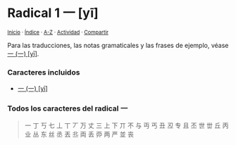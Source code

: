 # Radical 1 一 [yī]
<sup>[Inicio](../index.md) · [Índice](../indices/radicales-chinos.md) · [A-Z](../indices/alfabetico.md) · [Actividad](../indices/actividad.md) · [Compartir](https://x.com/intent/tweet?text=El%20radical%20chino%20%E4%B8%80%20%5By%C4%AB%5D%2C%20con%20vocabulario%20relacionado%2C%20notas%20gramaticales%20y%20todos%20los%20caracteres%20derivados.%0A%E2%86%92%20https%3A%2F%2Fjucardus.github.io%2Findices%2Fradical-001.html%0A%0A%23indcs_jucardus%20%23rdcls_jucardus%0A%40jucardus)</sup>

Para las traducciones, las notas gramaticales y las frases de ejemplo, véase [一 (一) [yī]](../contenido/y/i/1/yi1-19968.md).

### Caracteres incluidos

* [一 (一) [yī]](../contenido/y/i/1/yi1-19968.md)

### Todos los caracteres del radical 一

> 一 丁 丂 七 丄 丅 丆 万 丈 三 上 下 丌 不 与 丏 丐 丑 丒 专 且 丕 世 丗 丘 丙 业 丛 东 丝 丞 丟 丠 両 丢 丣 两 严 並 丧
